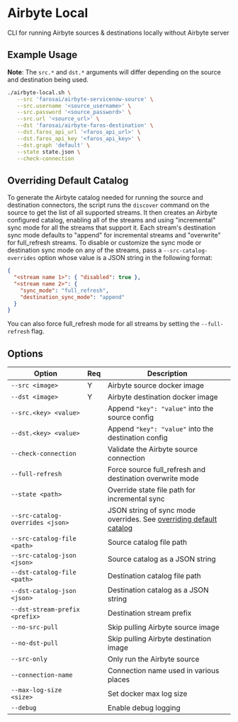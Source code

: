 # Airbyte Local

CLI for running Airbyte sources & destinations locally without Airbyte server

## Example Usage

**Note**: The `src.*` and `dst.*` arguments will differ depending on the source and destination being used.

```sh
./airbyte-local.sh \
   --src 'farosai/airbyte-servicenow-source' \
   --src.username '<source_username>' \
   --src.password '<source_password>' \
   --src.url '<source_url>' \
   --dst 'farosai/airbyte-faros-destination' \
   --dst.faros_api_url '<faros_api_url>' \
   --dst.faros_api_key '<faros_api_key>' \
   --dst.graph 'default' \
   --state state.json \
   --check-connection
```

## Overriding Default Catalog

To generate the Airbyte catalog needed for running the source and destination
connectors, the script runs the `discover` command on the source to get the list
of all supported streams. It then creates an Airbyte configured catalog,
enabling all of the streams and using "incremental" sync mode for all the
streams that support it. Each stream's destination sync mode defaults to
"append" for incremental streams and "overwrite" for full_refresh streams. To
disable or customize the sync mode or destination sync mode on any of the
streams, pass a `--src-catalog-overrides` option whose value is a JSON string in
the following format:

```json
{
  "<stream name 1>": { "disabled": true },
  "<stream name 2>": {
    "sync_mode": "full_refresh",
    "destination_sync_mode": "append"
  }
}
```

You can also force full_refresh mode for all streams by setting the
`--full-refresh` flag.

## Options

| Option                           | Req | Description                                                                                       |
| -------------------------------- | --- | ------------------------------------------------------------------------------------------------- |
| `--src <image>`                  | Y   | Airbyte source docker image                                                                       |
| `--dst <image>`                  | Y   | Airbyte destination docker image                                                                  |
| `--src.<key> <value>`            |     | Append `"key": "value"` into the source config                                                    |
| `--dst.<key> <value>`            |     | Append `"key": "value"` into the destination config                                               |
| `--check-connection`             |     | Validate the Airbyte source connection                                                            |
| `--full-refresh`                 |     | Force source full_refresh and destination overwrite mode                                          |
| `--state <path>`                 |     | Override state file path for incremental sync                                                     |
| `--src-catalog-overrides <json>` |     | JSON string of sync mode overrides. See [overriding default catalog](#overriding-default-catalog) |
| `--src-catalog-file <path>`      |     | Source catalog file path                                                                          |
| `--src-catalog-json <json>`      |     | Source catalog as a JSON string                                                                   |
| `--dst-catalog-file <path>`      |     | Destination catalog file path                                                                     |
| `--dst-catalog-json <json>`      |     | Destination catalog as a JSON string                                                              |
| `--dst-stream-prefix <prefix>`   |     | Destination stream prefix                                                                         |
| `--no-src-pull`                  |     | Skip pulling Airbyte source image                                                                 |
| `--no-dst-pull`                  |     | Skip pulling Airbyte destination image                                                            |
| `--src-only`                     |     | Only run the Airbyte source                                                                       |
| `--connection-name`              |     | Connection name used in various places                                                            |
| `--max-log-size <size>`          |     | Set docker max log size                                                                           |
| `--debug`                        |     | Enable debug logging                                                                              |
